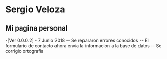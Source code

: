 # Sergio Veloza
## Mi pagina personal
-[Ver 0.0.0.2] - 7 Junio 2018
-- Se repararon errores conocidos
-- El formulario de contacto ahora envia la informacion a la base de datos
-- Se corrigio ortografia